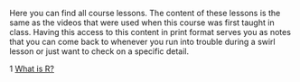 Here you can find all course lessons. The content of these lessons is the same as the videos that were used when this course was first taught in class. Having this access to this content in print format serves you as notes that you can come back to whenever you run into trouble during a swirl lesson or just want to check on a specific detail. 

1 [What is R?](https://github.com/swirlTA/toolsfortextanalysis/blob/gh-pages/archives/What_is_R.md)
